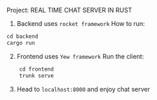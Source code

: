 Project: REAL TIME CHAT SERVER IN RUST

1) Backend uses `rocket framework`
How to run:
  ```rust
  cd backend
  cargo run
  ```
2) Frontend uses `Yew framework` 
Run the client:
```rust
    cd frontend
    trunk serve
```
3) Head to `localhost:8000` and enjoy chat server
